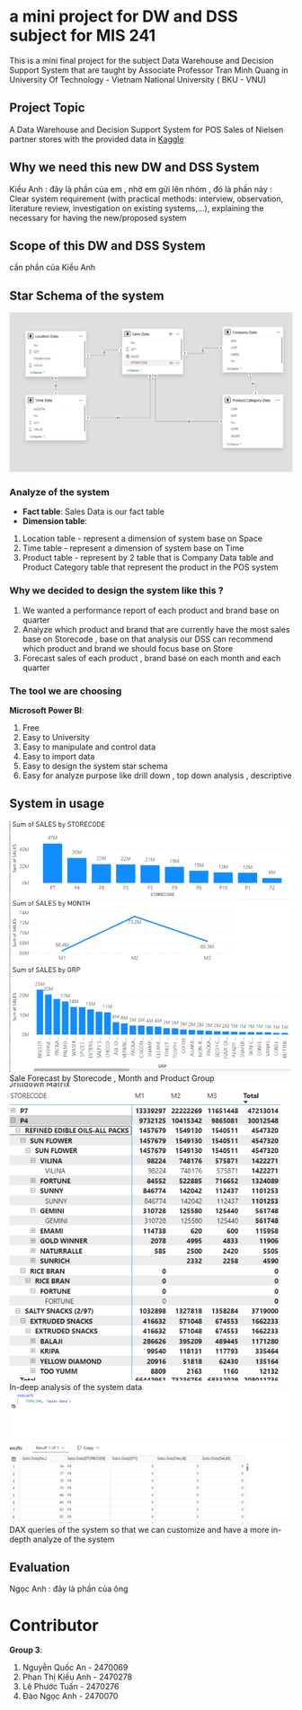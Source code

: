 # a mini project for DW and DSS subject for MIS 241
This is a mini final project for the subject Data Warehouse and Decision Support System that are taught by Associate Professor Tran Minh Quang in University Of Technology - Vietnam National University ( BKU - VNU)
## Project Topic
A Data Warehouse and Decision Support System for POS Sales of Nielsen partner stores with the provided data in [Kaggle](https://www.kaggle.com/datasets/iamprateek/store-transaction-data?resource=download)
## Why we need this new DW and DSS System
 Kiều Anh : đây là phần của em , nhờ em gửi lên nhóm , đó là phần này : Clear system requirement (with practical methods: interview, observation, literature review, investigation on existing systems,...), explaining the necessary for having the new/proposed system
## Scope of this DW and DSS System
cần phần của Kiều Anh
## Star Schema of the system
![Star Schema](images/star-schema.png)
### Analyze of the system
- **Fact table**: Sales Data is our fact table
- **Dimension table**: 
 1. Location table - represent a dimension of system base on Space
 2. Time table - represent a dimension of system base on Time
 3. Product table - represent by 2 table that is Company Data table and Product Category table that represent the product in the POS system
 ### Why we decided to design the system like this ?
 1. We wanted a performance report of each product and brand base on quarter
 2. Analyze which product and brand that are currently have the most sales base on Storecode , base on that analysis our DSS can recommend which product and brand we should focus base on Store 
 3. Forecast sales of each product , brand base on each month and each quarter
 ### The tool we are choosing 
**Microsoft Power BI**:
 1. Free 
 2. Easy to University
 3. Easy to manipulate and control data
 4. Easy to import data
 5. Easy to design the system star schema 
 6. Easy for analyze purpose like drill down , top down analysis , descriptive
## System in usage
![Sales forecase](images/sales%20forecast.png)
Sale Forecast by Storecode , Month and Product Group
![Data Drilldown](images/data-drilldown-analysis.png)
In-deep analysis of the system data 
![DAX queries](images/DAX-queries.png)
DAX queries of the system so that we can customize and have a more in-depth analyze of the system
## Evaluation
Ngọc Anh : đây là phần của ông
# Contributor
**Group 3**:
 1. Nguyễn Quốc An - 2470069 
 2. Phan Thị Kiều Anh - 2470278
 3. Lê Phước Tuấn - 2470276
 4. Đào Ngọc Anh - 2470070
